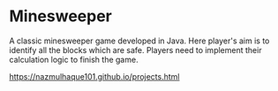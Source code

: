 # Minesweeper
A classic minesweeper game developed in Java. Here player's aim is to identify all the blocks which are safe. Players need to implement their calculation logic to finish the game.

https://nazmulhaque101.github.io/projects.html

